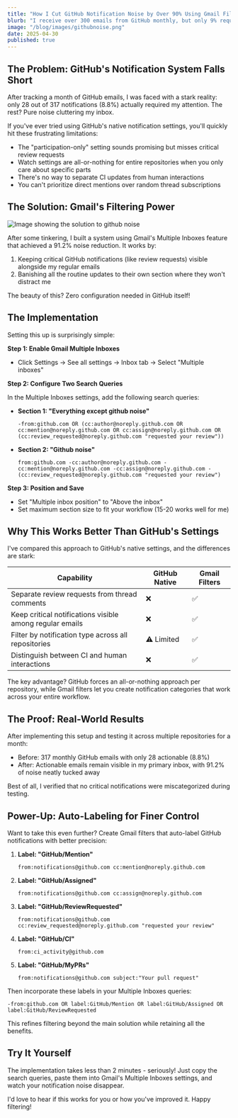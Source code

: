 ```yaml
---
title: "How I Cut GitHub Notification Noise by Over 90% Using Gmail Filters"
blurb: "I receive over 300 emails from GitHub monthly, but only 9% required action. Here's how Gmail settings and search operators helped me focus on what matters."
image: "/blog/images/githubnoise.png"
date: 2025-04-30
published: true
---
```


## The Problem: GitHub's Notification System Falls Short

After tracking a month of GitHub emails, I was faced with a stark reality: only 28 out of 317 notifications (8.8%) actually required my attention. The rest? Pure noise cluttering my inbox.

If you've ever tried using GitHub's native notification settings, you'll quickly hit these frustrating limitations:
- The "participation-only" setting sounds promising but misses critical review requests
- Watch settings are all-or-nothing for entire repositories when you only care about specific parts
- There's no way to separate CI updates from human interactions
- You can't prioritize direct mentions over random thread subscriptions

## The Solution: Gmail's Filtering Power

![Image showing the solution to github noise](../images/githubnoise.png "github noise")

After some tinkering, I built a system using Gmail's Multiple Inboxes feature that achieved a 91.2% noise reduction. It works by:

1. Keeping critical GitHub notifications (like review requests) visible alongside my regular emails
2. Banishing all the routine updates to their own section where they won't distract me

The beauty of this? Zero configuration needed in GitHub itself!

## The Implementation

Setting this up is surprisingly simple:

**Step 1: Enable Gmail Multiple Inboxes**
* Click Settings → See all settings → Inbox tab → Select "Multiple inboxes"

**Step 2: Configure Two Search Queries**

In the Multiple Inboxes settings, add the following search queries:

* **Section 1: "Everything except github noise"**
  ```text
  -from:github.com OR (cc:author@noreply.github.com OR cc:mention@noreply.github.com OR cc:assign@noreply.github.com OR (cc:review_requested@noreply.github.com "requested your review"))
  ```

* **Section 2: "Github noise"**
  ```text
  from:github.com -cc:author@noreply.github.com -cc:mention@noreply.github.com -cc:assign@noreply.github.com -(cc:review_requested@noreply.github.com "requested your review")
  ```

**Step 3: Position and Save**
* Set "Multiple inbox position" to "Above the inbox"
* Set maximum section size to fit your workflow (15-20 works well for me)

## Why This Works Better Than GitHub's Settings

I've compared this approach to GitHub's native settings, and the differences are stark:

| Capability | GitHub Native | Gmail Filters |
|------------|--------------|--------------|
| Separate review requests from thread comments | ❌ | ✅ |
| Keep critical notifications visible among regular emails | ❌ | ✅ |
| Filter by notification type across all repositories | ⚠️ Limited | ✅ |
| Distinguish between CI and human interactions | ❌ | ✅ |

The key advantage? GitHub forces an all-or-nothing approach per repository, while Gmail filters let you create notification categories that work across your entire workflow.

## The Proof: Real-World Results

After implementing this setup and testing it across multiple repositories for a month:
- Before: 317 monthly GitHub emails with only 28 actionable (8.8%)
- After: Actionable emails remain visible in my primary inbox, with 91.2% of noise neatly tucked away

Best of all, I verified that no critical notifications were miscategorized during testing.

## Power-Up: Auto-Labeling for Finer Control

Want to take this even further? Create Gmail filters that auto-label GitHub notifications with better precision:

1. **Label: "GitHub/Mention"**  
   ```text
   from:notifications@github.com cc:mention@noreply.github.com
   ```

2. **Label: "GitHub/Assigned"**  
   ```text
   from:notifications@github.com cc:assign@noreply.github.com
   ```

3. **Label: "GitHub/ReviewRequested"**  
   ```text
   from:notifications@github.com cc:review_requested@noreply.github.com "requested your review"
   ```

4. **Label: "GitHub/CI"**  
   ```text
   from:ci_activity@github.com
   ```
   
5. **Label: "GitHub/MyPRs"**  
   ```text
   from:notifications@github.com subject:"Your pull request"
   ```

Then incorporate these labels in your Multiple Inboxes queries:

```text
-from:github.com OR label:GitHub/Mention OR label:GitHub/Assigned OR label:GitHub/ReviewRequested
```

This refines filtering beyond the main solution while retaining all the benefits.

## Try It Yourself

The implementation takes less than 2 minutes - seriously! Just copy the search queries, paste them into Gmail's Multiple Inboxes settings, and watch your notification noise disappear.

I'd love to hear if this works for you or how you've improved it. Happy filtering! 